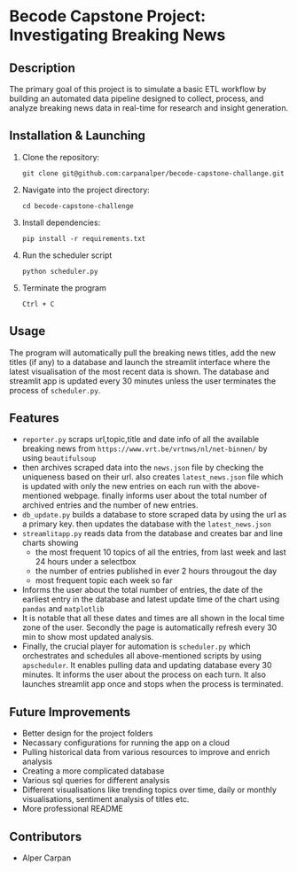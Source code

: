 # Becode Capstone Project: Investigating Breaking News

## Description
The primary goal of this project is to simulate a basic ETL workflow by building an automated data pipeline designed to collect, process, and analyze breaking news data in real-time for research and insight generation.  

## Installation & Launching
1. Clone the repository:
   ```
   git clone git@github.com:carpanalper/becode-capstone-challange.git
   ```
2. Navigate into the project directory:
   ```
   cd becode-capstone-challenge
   ```
3. Install dependencies:
   ```
   pip install -r requirements.txt
   ```
4. Run the scheduler script 
   ```
   python scheduler.py
   ```
5. Terminate the program
   ```
   Ctrl + C
   ```

## Usage
The program will automatically pull the breaking news titles, add the new titles (if any) to a database and launch the streamlit interface where the latest visualisation of the most recent data is shown. The database and streamlit app is updated every 30 minutes unless the user terminates the process of `scheduler.py`.

## Features
- `reporter.py` scraps url,topic,title and date info of all the available breaking news from `https://www.vrt.be/vrtnws/nl/net-binnen/` by using `beautifulsoup`
- then archives scraped data into the `news.json` file by checking the uniqueness based on their url. also creates `latest_news.json` file which is updated with only the new entries on each run with the above-mentioned webpage. finally informs user about the total number of archived entries and the number of new entries.
- `db_update.py` builds a database to store scraped data by using the url as a primary key. then updates the database with the `latest_news.json`  
- `streamlitapp.py` reads data from the database and creates bar and line charts showing
   - the most frequent 10 topics of all the entries, from last week and last 24 hours under a selectbox
   - the number of entries published in ever 2 hours througout the day 
   - most frequent topic each week so far
- Informs the user about the total number of entries, the date of the earliest entry in the database and latest update time of the chart using `pandas` and `matplotlib`
- It is notable that all these dates and times are all shown in the local time zone of the user. Secondly the page is automatically refresh every 30 min to show most updated analysis.
- Finally, the crucial player for automation is `scheduler.py` which orchestrates and schedules all above-mentioned scripts by using `apscheduler`. It enables pulling data and updating database every 30 minutes. It informs the user about the process on each turn. It also launches streamlit app once and stops when the process is terminated. 

## Future Improvements  
- Better design for the project folders
- Necassary configurations for running the app on a cloud
- Pulling historical data from various resources to improve and enrich analysis
- Creating a more complicated database
- Various sql queries for different analysis
- Different visualisations like trending topics over time, daily or monthly visualisations, sentiment analysis of titles etc.
- More professional README

## Contributors
- Alper Carpan 
